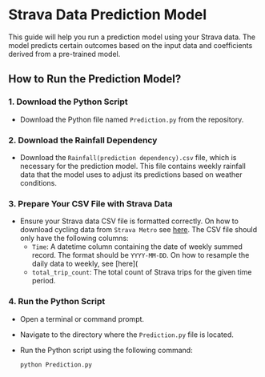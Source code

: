 # Strava Data Prediction Model

This guide will help you run a prediction model using your Strava data. The model predicts certain outcomes based on the input data and coefficients derived from a pre-trained model.

## How to Run the Prediction Model?

### 1. Download the Python Script

- Download the Python file named `Prediction.py` from the repository.

### 2. Download the Rainfall Dependency

- Download the `Rainfall(prediction dependency).csv` file, which is necessary for the prediction model. This file contains weekly rainfall data that the model uses to adjust its predictions based on weather conditions.

### 3. Prepare Your CSV File with Strava Data

- Ensure your Strava data CSV file is formatted correctly. On how to download cycling data from `Strava Metro` see [here](https://github.com/SmartDublinGit/Strava-Cycling-Modeling-for-Dublin/blob/main/Prediction%20model/How%20to%20download%20Strava%20Metro%20route%20data.pdf). The CSV file should only have the following columns:
  - `Time`: A datetime column containing the date of weekly summed record. The format should be `YYYY-MM-DD`. On how to resample the daily data to weekly, see [here](
  - `total_trip_count`: The total count of Strava trips for the given time period.

### 4. Run the Python Script

- Open a terminal or command prompt.
- Navigate to the directory where the `Prediction.py` file is located.
- Run the Python script using the following command:

  ```bash
  python Prediction.py
